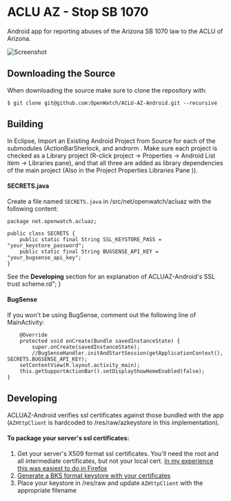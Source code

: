 ACLU AZ - Stop SB 1070
======================

Android app for reporting abuses of the Arizona SB 1070 law to the ACLU of Arizona.


![Screenshot](https://raw.github.com/OpenWatch/ACLU-AZ-Android/master/screenshots/home_nexus7.png)


## Downloading the Source
    
When downloading the source make sure to clone the repository with:

    $ git clone git@github.com:OpenWatch/ACLU-AZ-Android.git --recursive
    
## Building

In Eclipse, Import an Existing Android Project from Source for each of the submodules (ActionBarSherlock, and androrm . Make sure each project is checked as a Library project (R-click project -> Properties -> Android List item -> Libraries pane), and that all three are added as library dependencies of the main project (Also in the Project Properties Libraries Pane       )).

#### SECRETS.java 

Create a file named `SECRETS.java` in /src/net/openwatch/acluaz with the following content:


	package net.openwatch.acluaz;

	public class SECRETS {
		public static final String SSL_KEYSTORE_PASS = "your_keystore_password";
		public static final String BUGSENSE_API_KEY = "your_bugsense_api_key";
	}
See the **Developing** section for an explanation of ACLUAZ-Android's SSL trust scheme.rd";
	}

#### BugSense
If you won't be using BugSense, comment out the following line of MainActivity:

		@Override
		protected void onCreate(Bundle savedInstanceState) {
			super.onCreate(savedInstanceState);
			//BugSenseHandler.initAndStartSession(getApplicationContext(), SECRETS.BUGSENSE_API_KEY);
		setContentView(R.layout.activity_main);
		this.getSupportActionBar().setDisplayShowHomeEnabled(false);
	}
## Developing

ACLUAZ-Android verifies ssl certificates against those bundled with the app (`AZHttpClient` is hardcoded to /res/raw/azkeystore in this implementation). 

#### To package your server's ssl certificates:

 1. Get your server's X509 format ssl certificates. You'll need the root and all intermediate certificates, but not your local cert. [In my experience this was easiest to do in Firefox](http://superuser.com/a/97203/185405)
 2. [Generate a BKS format keystore with your certificates](http://blog.antoine.li/2010/10/22/android-trusting-ssl-certificates/)
 3. Place your keystore in /res/raw and update `AZHttpClient` with the appropriate filename


